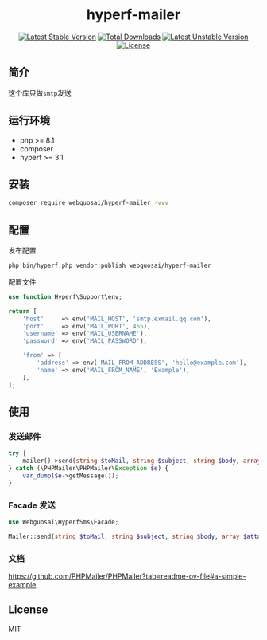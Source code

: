 <h1 align="center">hyperf-mailer</h1>

<p align="center">
<a href="https://packagist.org/packages/webguosai/hyperf-mailer"><img src="https://poser.pugx.org/webguosai/hyperf-mailer/v/stable" alt="Latest Stable Version"></a>
<a href="https://packagist.org/packages/webguosai/hyperf-mailer"><img src="https://poser.pugx.org/webguosai/hyperf-mailer/downloads" alt="Total Downloads"></a>
<a href="https://packagist.org/packages/webguosai/hyperf-mailer"><img src="https://poser.pugx.org/webguosai/hyperf-mailer/v/unstable" alt="Latest Unstable Version"></a>
<a href="https://packagist.org/packages/webguosai/hyperf-mailer"><img src="https://poser.pugx.org/webguosai/hyperf-mailer/license" alt="License"></a>
</p>


## 简介

这个库只做`smtp`发送

## 运行环境

- php >= 8.1
- composer
- hyperf >= 3.1

## 安装

```bash
composer require webguosai/hyperf-mailer -vvv
```

## 配置

发布配置

```bash
php bin/hyperf.php vendor:publish webguosai/hyperf-mailer
```

配置文件

```php
use function Hyperf\Support\env;

return [
    'host'     => env('MAIL_HOST', 'smtp.exmail.qq.com'),
    'port'     => env('MAIL_PORT', 465),
    'username' => env('MAIL_USERNAME'),
    'password' => env('MAIL_PASSWORD'),

    'from' => [
        'address' => env('MAIL_FROM_ADDRESS', 'hello@example.com'),
        'name' => env('MAIL_FROM_NAME', 'Example'),
    ],
];
```

## 使用

### 发送邮件

```php
try {
    mailer()->send(string $toMail, string $subject, string $body, array $attachments, bool $isHtml);
} catch (\PHPMailer\PHPMailer\Exception $e) {
    var_dump($e->getMessage());
}
```

### Facade 发送

```php
use Webguosai\HyperfSms\Facade;

Mailer::send(string $toMail, string $subject, string $body, array $attachments, bool $isHtml);
```

### 文档

https://github.com/PHPMailer/PHPMailer?tab=readme-ov-file#a-simple-example

## License

MIT
